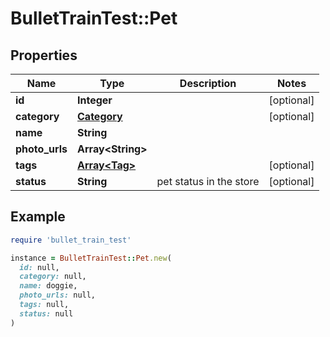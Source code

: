 # BulletTrainTest::Pet

## Properties

| Name | Type | Description | Notes |
| ---- | ---- | ----------- | ----- |
| **id** | **Integer** |  | [optional] |
| **category** | [**Category**](Category.md) |  | [optional] |
| **name** | **String** |  |  |
| **photo_urls** | **Array&lt;String&gt;** |  |  |
| **tags** | [**Array&lt;Tag&gt;**](Tag.md) |  | [optional] |
| **status** | **String** | pet status in the store | [optional] |

## Example

```ruby
require 'bullet_train_test'

instance = BulletTrainTest::Pet.new(
  id: null,
  category: null,
  name: doggie,
  photo_urls: null,
  tags: null,
  status: null
)
```

